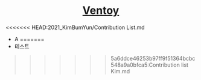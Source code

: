<h1 align="center">
  <a href=https://www.ventoy.net/>Ventoy</a>
</h1>

<<<<<<< HEAD:2021_KimBumYun/Contribution List.md
* A
=======
* 테스트
>>>>>>> 5a6ddce46253b97ff9f51364bcbc548a9a0bfca5:Contribution list Kim.md
